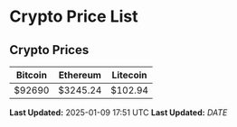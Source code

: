# Crypto Price List

## Crypto Prices
| Bitcoin | Ethereum | Litecoin |
| ------- | -------- | -------- |
| $92690 | $3245.24 | $102.94 |
**Last Updated:** 2025-01-09 17:51 UTC
**Last Updated:** $DATE$
